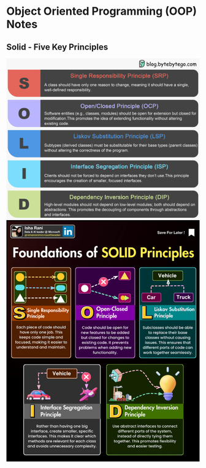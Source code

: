 # Object Oriented Programming (OOP) Notes

## Solid - Five Key Principles

![alt text](image.png)
![alt text](image-1.png)